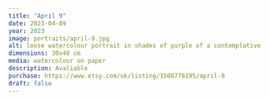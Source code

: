 ```yaml
---
title: "April 9"
date: 2023-04-09
year: 2023
image: portraits/april-9.jpg
alt: loose watercolour portrait in shades of purple of a contemplative face, with very strong lighting coming from the left
dimensions: 30x40 cm
media: watercolour on paper
description: Avaliable
purchase: https://www.etsy.com/uk/listing/1508778195/april-9
draft: false
---
```

